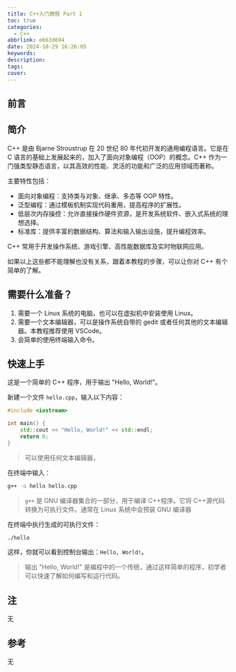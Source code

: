 ```yaml
---
title: C++入门教程 Part 1
toc: true
categories:
  - C++
abbrlink: e663d694
date: 2024-10-29 16:26:05
keywords:
description:
tags:
cover:
---
```


<!--
注释的方法：
在正文需要注释的地方插入下面的代码，根据需要修改编号：
  <sup>[1](#note1)</sup>
在"注"章节插入对应编号的注释内容:
  <div id="note1"></div>
  [1] 这是注的内容
-->

## 前言

## 简介

C++ 是由 Bjarne Stroustrup 在 20 世纪 80 年代初开发的通用编程语言。它是在 C 语言的基础上发展起来的，加入了面向对象编程（OOP）的概念。C++ 作为一门强类型静态语言，以其高效的性能、灵活的功能和广泛的应用领域而著称。

主要特性包括：

- 面向对象编程：支持类与对象、继承、多态等 OOP 特性。
- 泛型编程：通过模板机制实现代码重用，提高程序的扩展性。
- 低层次内存操控：允许直接操作硬件资源，是开发系统软件、嵌入式系统的理想选择。
- 标准库：提供丰富的数据结构、算法和输入输出设施，提升编程效率。

C++ 常用于开发操作系统、游戏引擎、高性能数据库及实时物联网应用。

如果以上这些都不能理解也没有关系，跟着本教程的步骤，可以让你对 C++ 有个简单的了解。

<!-- more -->

## 需要什么准备？

1. 需要一个 Linux 系统的电脑，也可以在虚拟机中安装使用 Linux。
2. 需要一个文本编辑器，可以是操作系统自带的 gedit 或者任何其他的文本编辑器。本教程推荐使用 VSCode。
3. 会简单的使用终端输入命令。

## 快速上手

这是一个简单的 C++ 程序，用于输出 "Hello, World!"。

新建一个文件 `hello.cpp`，输入以下内容：

```cpp
#include <iostream>

int main() {
    std::cout << "Hello, World!" << std::endl;
    return 0;
}
```

> 可以使用任何文本编辑器，

在终端中输入：

```bash
g++ -o hello hello.cpp
```

> `g++` 是 GNU 编译器集合的一部分，用于编译 C++程序。它将 C++源代码转换为可执行文件。通常在 Linux 系统中会预装 GNU 编译器

在终端中执行生成的可执行文件：

```bash
./hello
```

这样，你就可以看到控制台输出：`Hello, World!`。

> 输出 "Hello, World!" 是编程中的一个传统，通过这样简单的程序，初学者可以快速了解如何编写和运行代码。

## 注

无

## 参考

无
